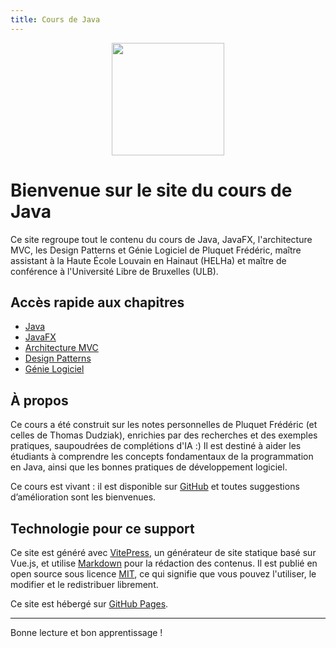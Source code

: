 ```yaml
---
title: Cours de Java
---
```


<center>
  <img src="https://upload.wikimedia.org/wikipedia/en/thumb/3/30/Java_programming_language_logo.svg/1200px-Java_programming_language_logo.svg.png" width="180" />
</center>

# Bienvenue sur le site du cours de Java

Ce site regroupe tout le contenu du cours de Java, JavaFX, l'architecture MVC, les Design Patterns et Génie Logiciel de Pluquet Frédéric, maître assistant à la Haute École Louvain en Hainaut (HELHa) et maître de conférence à l'Université Libre de Bruxelles (ULB).

## Accès rapide aux chapitres

- [Java](./cours/java/1-introduction.md)
- [JavaFX](./cours/javafx/1-javafx-cest-quoi.md)
- [Architecture MVC](./cours/mvc/1-introduction.md)
- [Design Patterns](./cours/design-patterns/1-intro.md)
- [Génie Logiciel](./cours/genie-logiciel/introduction.md)

## À propos

Ce cours a été construit sur les notes personnelles de Pluquet Frédéric (et celles de Thomas Dudziak), enrichies par des recherches et des exemples pratiques, saupoudrées de complétions d'IA :) Il est destiné à aider les étudiants à comprendre les concepts fondamentaux de la programmation en Java, ainsi que les bonnes pratiques de développement logiciel.

Ce cours est vivant : il est disponible sur [GitHub](https://github.com/fpluquet/cours-java) et toutes suggestions d’amélioration sont les bienvenues.

## Technologie pour ce support

Ce site est généré avec [VitePress](https://vitepress.dev/), un générateur de site statique basé sur Vue.js, et utilise [Markdown](https://fr.wikipedia.org/wiki/Markdown) pour la rédaction des contenus. Il est publié en open source sous licence [MIT](https://opensource.org/license/mit/), ce qui signifie que vous pouvez l'utiliser, le modifier et le redistribuer librement.
   
  
Ce site est hébergé sur [GitHub Pages](https://pages.github.com/).

---

Bonne lecture et bon apprentissage !
